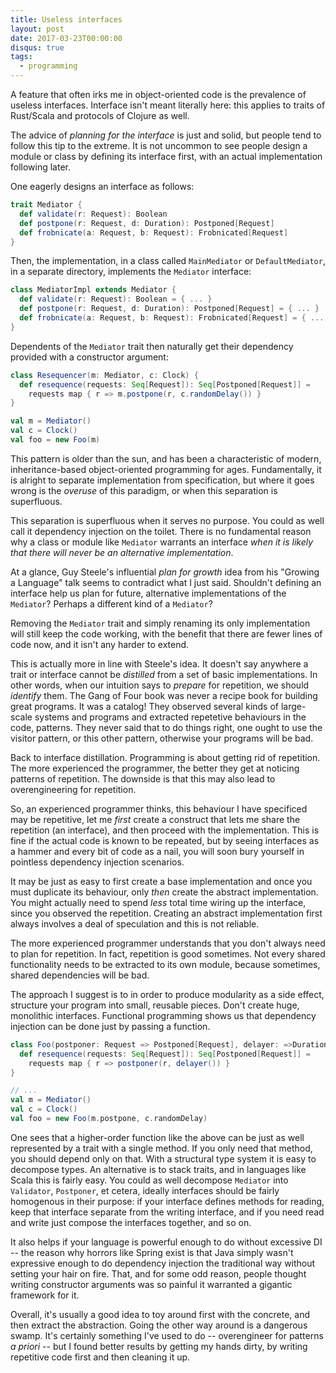 ```yaml
---
title: Useless interfaces 
layout: post
date: 2017-03-23T00:00:00
disqus: true
tags:
  - programming
---
```


A feature that often irks me in object-oriented code is the prevalence of useless
interfaces. Interface isn't meant literally here: this applies to traits of Rust/Scala and protocols
of Clojure as well.

The advice of *planning for the interface* is just and solid, but people tend to follow this tip to
the extreme. It is not uncommon to see people design a module or class by defining its interface
first, with an actual implementation following later.
<!--break-->

One eagerly designs an interface as follows:

```scala
trait Mediator {
  def validate(r: Request): Boolean
  def postpone(r: Request, d: Duration): Postponed[Request]
  def frobnicate(a: Request, b: Request): Frobnicated[Request]
}
```

Then, the implementation, in a class called `MainMediator` or `DefaultMediator`, in a separate
directory, implements the `Mediator` interface:

```scala
class MediatorImpl extends Mediator {
  def validate(r: Request): Boolean = { ... }
  def postpone(r: Request, d: Duration): Postponed[Request] = { ... }
  def frobnicate(a: Request, b: Request): Frobnicated[Request] = { ... }
}
```

Dependents of the `Mediator` trait then naturally get their dependency provided with a constructor
argument:

```scala
class Resequencer(m: Mediator, c: Clock) {
  def resequence(requests: Seq[Request]): Seq[Postponed[Request]] = 
    requests map { r => m.postpone(r, c.randomDelay()) }
}

val m = Mediator()
val c = Clock()
val foo = new Foo(m)
```

This pattern is older than the sun, and has been a characteristic of modern, inheritance-based
object-oriented programming for ages. Fundamentally, it is alright to separate implementation from
specification, but where it goes wrong is the *overuse* of this paradigm, or when this separation is
superfluous.

This separation is superfluous when it serves no purpose. You could as well call it dependency
injection on the toilet. There is no fundamental reason why a class or module like `Mediator`
warrants an interface *when it is likely that there will never be an alternative implementation*.

At a glance, Guy Steele's influential *plan for growth* idea from his "Growing a Language" talk
seems to contradict what I just said. Shouldn't defining an interface help us plan for future,
alternative implementations of the `Mediator`? Perhaps a different kind of a `Mediator`? 

Removing the `Mediator` trait and simply renaming its only implementation will still keep the code
working, with the benefit that there are fewer lines of code now, and it isn't any harder to extend.

This is actually more in line with Steele's idea. It doesn't say anywhere a trait or interface
cannot be *distilled* from a set of basic implementations. In other words, when our intuition says
to *prepare* for repetition, we should *identify* them. The Gang of Four book was never a
recipe book for building great programs. It was a catalog! They observed several kinds of
large-scale systems and programs and extracted repetetive behaviours in the code, patterns. They
never said that to do things right, one ought to use the visitor pattern, or this other pattern,
otherwise your programs will be bad.

Back to interface distillation. Programming is about getting rid of repetition. The more experienced
the programmer, the better they get at noticing patterns of repetition. The downside is that this
may also lead to overengineering for repetition.

So, an experienced programmer thinks, this behaviour I have specificed may be repetitive, let me
*first* create a construct that lets me share the repetition (an interface), and then proceed with
the implementation. This is fine if the actual code is known to be repeated, but by seeing
interfaces as a hammer and every bit of code as a nail, you will soon bury yourself in pointless
dependency injection scenarios.

It may be just as easy to first create a base implementation and once you must duplicate its
behaviour, only *then* create the abstract implementation. You might actually need to spend *less*
total time wiring up the interface, since you observed the repetition. Creating an abstract
implementation first always involves a deal of speculation and this is not reliable.

The more experienced programmer understands that you don't always need to plan for repetition. In
fact, repetition is good sometimes. Not every shared functionality needs to be extracted to its own
module, because sometimes, shared dependencies will be bad. 

The approach I suggest is to in order to produce modularity as a side effect, structure your program
into small, reusable pieces. Don't create huge, monolithic interfaces. Functional programming shows
us that dependency injection can be done just by passing a function.

```scala
class Foo(postponer: Request => Postponed[Request], delayer: =>Duration) {
  def resequence(requests: Seq[Request]): Seq[Postponed[Request]] = 
    requests map { r => postponer(r, delayer()) }
}

// ...
val m = Mediator()
val c = Clock()
val foo = new Foo(m.postpone, c.randomDelay)
```

One sees that a higher-order function like the above can be just as well represented by a trait with
a single method. If you only need that method, you should depend only on that. With a structural
type system it is easy to decompose types. An alternative is to stack traits, and in languages like
Scala this is fairly easy. You could as well decompose `Mediator` into `Validator`, `Postponer`, et
cetera, ideally interfaces should be fairly homogenous in their purpose: if your interface defines
methods for reading, keep that interface separate from the writing interface, and if you need read
and write just compose the interfaces together, and so on.

It also helps if your language is powerful enough to do without excessive DI -- the reason why
horrors like Spring exist is that Java simply wasn't expressive enough to do dependency injection
the traditional way without setting your hair on fire. That, and for some odd reason, people thought
writing constructor arguments was so painful it warranted a gigantic framework for it.

Overall, it's usually a good idea to toy around first with the concrete, and then extract the
abstraction. Going the other way around is a dangerous swamp. It's certainly something I've used to
do -- overengineer for patterns *a priori* -- but I found better results by getting my hands dirty,
by writing repetitive code first and then cleaning it up. 
